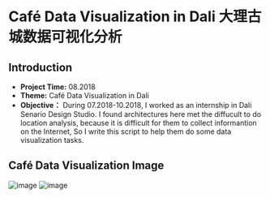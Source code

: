 # Café Data Visualization in Dali 大理古城数据可视化分析
## Introduction
* **Project Time:** 08.2018
* **Theme:** Café Data Visualization in Dali
* **Objective：** During 07.2018-10.2018, I worked as an internship in Dali Senario Design Studio. I found architectures here met the diffucult to do location analysis, because it is difficult for them to collect informantion on the Internet, So I write this script to help them do some data visualization tasks.

## Café Data Visualization Image
![image](https://github.com/Xinrui-Fang/Data-Visualization-DaLi-/blob/master/images/Map1.png)
![image](https://github.com/Xinrui-Fang/Data-Visualization-DaLi-/blob/master/images/Map2.png)
